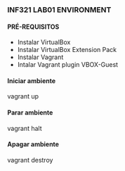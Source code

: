 ### INF321 LAB01 ENVIRONMENT 

#### PRÉ-REQUISITOS

  * Instalar VirtualBox
  * Instalar VirtualBox Extension Pack
  * Instalar Vagrant
  * Intalar Vagrant plugin VBOX-Guest

#### Iniciar ambiente

  vagrant up

#### Parar ambiente

  vagrant halt

#### Apagar ambiente

  vagrant destroy